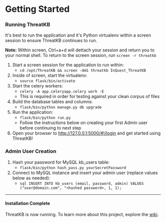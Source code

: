 # Getting Started

### Running ThreatKB  

It's best to run the application and it's Python virtualenv within a screen session to ensure ThreatKB continues to run.

**Note:** Within screen, Ctrl+a+d will dettach your session and return you to your normal shell. To return to the  screen session, run `screen -r threatkb`

1. Start a screen session for the application to run within:
    - `cd /opt/ThreatKB && screen -dmS threatkb InQuest_ThreatKB`
2. Inside of screen, start the virtualenv:
    - `source flask/bin/activate`
3. Start the celery workers:
    - `celery -A app.celeryapp.celery work -E`
    - This is required in order for testing against your clean corpus of files
4. Build the database tables and columns:
    - `flask/bin/python manage.py db upgrade`
4. Run the application:
    - `flask/bin/python run.py`
    - Follow the instructions below on creating your first Admin user before continuing to next step
5. Open your browser to http://127.0.0.1:5000/#!/login and get started using ThreatKB!


### Admin User Creation
1. Hash your password for MySQL kb_users table:
    - `flask/bin/python hash_pass.py yourSecretPassword`
2. Connect to MySQL instance and insert your admin user (replace values below as needed):
    - `sql INSERT INTO kb_users (email, password, admin) VALUES ("user@domain.com", "<hashed password>, 1, 1);`


----
#### Installation Complete

ThreatKB is now running. To learn more about this project, explore the [wiki](README.md).
